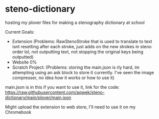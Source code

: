 # steno-dictionary
hosting my plover files for making a stenography dictionary at school

Current Goals:
 - Extension (Problems: RawStenoStroke that is used to translate to text isnt resetting after each stroke, just adds on the new strokes in steno order lol, not outputting text, not stopping the original keys being outputted)
 - Website 0%
 - Scratch Project: (Problems: storing the main.json is rly hard, im attempting using an ask block to store it currently. I've seen the image compresser, no idea how it works or how to use it)

main.json is in this if you want to use it, link for the code:
https://raw.githubusercontent.com/aqwek/steno-dictionary/main/plover/main.json

Might upload the extension to web store, I'll need to use it on my Chromebook
